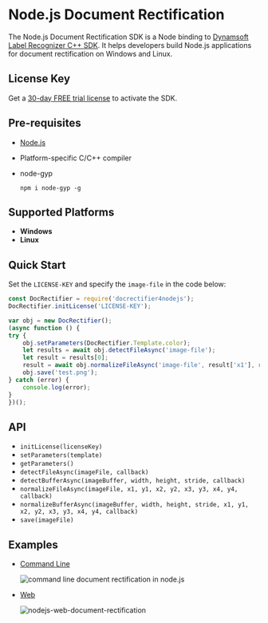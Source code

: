 # Node.js Document Rectification

The Node.js Document Rectification SDK is a Node binding to [Dynamsoft Label Recognizer C++ SDK](https://www.dynamsoft.com/document-normalizer/docs/core/introduction/?ver=latest). It helps developers build Node.js applications for document rectification on Windows and Linux.


## License Key 
Get a [30-day FREE trial license](https://www.dynamsoft.com/customer/license/trialLicense/?product=dcv&package=cross-platform) to activate the SDK.

## Pre-requisites
- [Node.js](https://nodejs.org/en/download/)
- Platform-specific C/C++ compiler
- node-gyp

    ```
    npm i node-gyp -g
    ```

## Supported Platforms
- **Windows**
- **Linux**

## Quick Start
Set the `LICENSE-KEY` and specify the `image-file` in the code below:
```js
const DocRectifier = require('docrectifier4nodejs');
DocRectifier.initLicense('LICENSE-KEY');

var obj = new DocRectifier();
(async function () {
try {
    obj.setParameters(DocRectifier.Template.color);
    let results = await obj.detectFileAsync('image-file');
    let result = results[0];
    result = await obj.normalizeFileAsync('image-file', result['x1'], result['y1'], result['x2'], result['y2'], result['x3'], result['y3'], result['x4'], result['y4']);
    obj.save('test.png');
} catch (error) {
    console.log(error);
}
})();

```

## API
- `initLicense(licenseKey)`
- `setParameters(template)`
- `getParameters()`
- `detectFileAsync(imageFile, callback)`
- `detectBufferAsync(imageBuffer, width, height, stride, callback)`
- `normalizeFileAsync(imageFile, x1, y1, x2, y2, x3, y3, x4, y4, callback)`
- `normalizeBufferAsync(imageBuffer, width, height, stride, x1, y1, x2, y2, x3, y3, x4, y4, callback)`
- `save(imageFile)`

## Examples
- [Command Line](https://github.com/yushulx/nodejs-document-rectification/tree/main/examples/command-line)
  
     ![command line document rectification in node.js](https://github.com/yushulx/nodejs-document-rectification/assets/2202306/bd824c6b-6097-4ff3-a28b-9248c71583aa)

- [Web](https://github.com/yushulx/nodejs-document-rectification/tree/main/examples/web)

    ![nodejs-web-document-rectification](https://github.com/yushulx/nodejs-document-rectification/assets/2202306/022ba158-fc66-4053-9429-f331ca9badcc)
